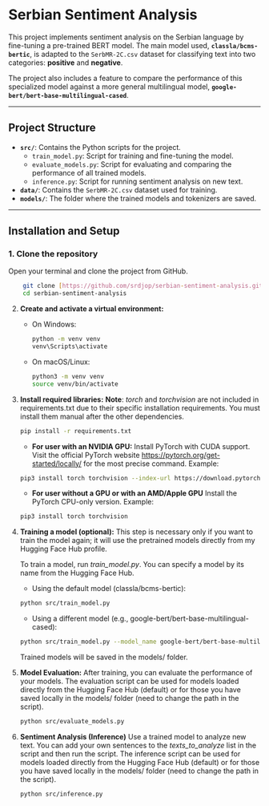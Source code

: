 # Serbian Sentiment Analysis

This project implements sentiment analysis on the Serbian language by fine-tuning a pre-trained BERT model. The main model used, **`classla/bcms-bertic`**, is adapted to the `SerbMR-2C.csv` dataset for classifying text into two categories: **positive** and **negative**.

The project also includes a feature to compare the performance of this specialized model against a more general multilingual model, **`google-bert/bert-base-multilingual-cased`**.

---

## Project Structure

-   **`src/`**: Contains the Python scripts for the project.
    -   `train_model.py`: Script for training and fine-tuning the model.
    -   `evaluate_models.py`: Script for evaluating and comparing the performance of all trained models.
    -   `inference.py`: Script for running sentiment analysis on new text.
-   **`data/`**: Contains the `SerbMR-2C.csv` dataset used for training.
-   **`models/`**: The folder where the trained models and tokenizers are saved.

---

## Installation and Setup

### 1. Clone the repository

Open your terminal and clone the project from GitHub.
```bash
    git clone [https://github.com/srdjop/serbian-sentiment-analysis.git]
    cd serbian-sentiment-analysis
```

2.  **Create and activate a virtual environment:**
    -   On Windows:
        ```bash
        python -m venv venv
        venv\Scripts\activate
        ```
    -   On macOS/Linux:
        ```bash
        python3 -m venv venv
        source venv/bin/activate
        ```

3.  **Install required libraries:**
    **Note**: *torch* and *torchvision* are not included in requirements.txt due to their specific installation requirements. You must install them manual after the other dependencies.
    ```bash
    pip install -r requirements.txt
    ```
    - **For user with an NVIDIA GPU:**
    Install PyTorch with CUDA support. Visit the official PyTorch website https://pytorch.org/get-started/locally/ for the most precise command. Example: 
    ```bash
    pip3 install torch torchvision --index-url https://download.pytorch.org/whl/cu126
    ```
    - **For user without a GPU or with an AMD/Apple GPU**
    Install the PyTorch CPU-only version. Example:
    ```bash
    pip3 install torch torchvision
    ```

4.  **Training a model (optional):**
    This step is necessary only if you want to train the model again; it will use the pretrained models directly from my Hugging Face Hub profile.

    To train a model, run *train_model.py*. You can specify a model by its name from the Hugging Face Hub.

    - Using the default model (classla/bcms-bertic):
    ```bash
    python src/train_model.py
    ```
    - Using a different model (e.g., google-bert/bert-base-multilingual-cased):
    ```bash
    python src/train_model.py --model_name google-bert/bert-base-multilingual-cased
    ```
    Trained models will be saved in the models/ folder.

5.  **Model Evaluation:**
    After training, you can evaluate the performance of your models.
    The evaluation script can be used for models loaded directly from the Hugging Face Hub (default) or for those you have saved locally in the models/ folder (need to change the path in the script).
    
    ```bash
    python src/evaluate_models.py
    ```
7. **Sentiment Analysis (Inference)**
    Use a trained model to analyze new text. You can add your own sentences to the *texts_to_analyze* list in the script and then run the script.
    The inference script can be used for models loaded directly from the Hugging Face Hub (default) or for those you have saved locally in the models/ folder (need to change the path in the script).

    ```bash
    python src/inference.py
    ```
